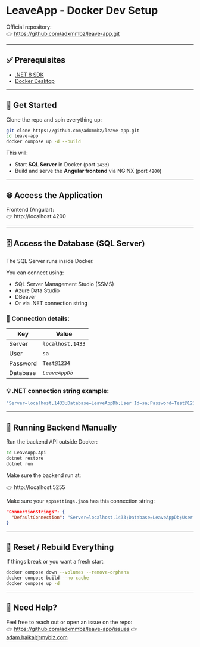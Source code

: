 # LeaveApp - Docker Dev Setup

Official repository:  
👉 https://github.com/adxmmbz/leave-app.git

---

## ✅ Prerequisites

- [.NET 8 SDK](https://dotnet.microsoft.com/en-us/download)
- [Docker Desktop](https://www.docker.com/)

---

## 🚀 Get Started

Clone the repo and spin everything up:

```bash
git clone https://github.com/adxmmbz/leave-app.git
cd leave-app
docker compose up -d --build
```

This will:
- Start **SQL Server** in Docker (port `1433`)
- Build and serve the **Angular frontend** via NGINX (port `4200`)

---

## 🌐 Access the Application

Frontend (Angular):  
👉 http://localhost:4200

---

## 🗄️ Access the Database (SQL Server)

The SQL Server runs inside Docker.

You can connect using:
- SQL Server Management Studio (SSMS)
- Azure Data Studio
- DBeaver
- Or via .NET connection string

### 🔐 Connection details:

| Key       | Value             |
|-----------|-------------------|
| Server    | `localhost,1433`  |
| User      | `sa`              |
| Password  | `Test@1234`       |
| Database  | *`LeaveAppDb`*    |

### 💡 .NET connection string example:

```csharp
"Server=localhost,1433;Database=LeaveAppDb;User Id=sa;Password=Test@1234;TrustServerCertificate=True;"
```

---

## 🧪 Running Backend Manually

Run the backend API outside Docker:

```bash
cd LeaveApp.Api
dotnet restore
dotnet run
```

Make sure the backend run at:

👉 http://localhost:5255

Make sure your `appsettings.json` has this connection string:

```json
"ConnectionStrings": {
  "DefaultConnection": "Server=localhost,1433;Database=LeaveAppDb;User Id=sa;Password=Test@1234;TrustServerCertificate=True;"
}
```

---

## 🧹 Reset / Rebuild Everything

If things break or you want a fresh start:

```bash
docker compose down --volumes --remove-orphans
docker compose build --no-cache
docker compose up -d
```

---

## 💬 Need Help?

Feel free to reach out or open an issue on the repo:  
👉 https://github.com/adxmmbz/leave-app/issues
👉 adam.haikal@mybiz.com
